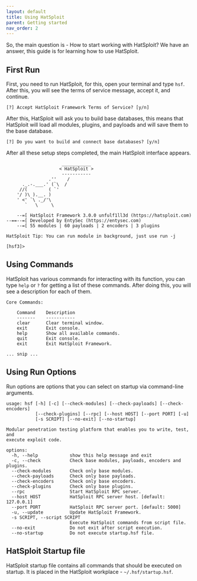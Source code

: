 ```yaml
---
layout: default
title: Using HatSploit
parent: Getting started
nav_order: 2
---
```


So, the main question is - How to start working with HatSploit? We have an answer, this guide is for learning how to use HatSploit.

## First Run

First, you need to run HatSploit, for this, open your terminal and type `hsf`. After this, you will see the terms of service message, accept it, and continue.

```hsf
[?] Accept HatSploit Framework Terms of Service? [y/n]
```

After this, HatSploit will ask you to build base databases, this means that HatSploit will load all modules, plugins, and payloads and will save them to the base database.

```hsf
[?] Do you want to build and connect base databases? [y/n]
```

After all these setup steps completed, the main HatSploit interface appears.

```
                     ___________
                    < HatSploit >
                     -----------
                .''    /
      ._.-.___.' (`\  /
     //(        ( `'
    '/ )\ ).__. )
    ' <' `\ ._/'\
       `   \     \

    --=[ HatSploit Framework 3.0.0 unfulf1ll3d (https://hatsploit.com)
--==--=[ Developed by EntySec (https://entysec.com)
    --=[ 55 modules | 60 payloads | 2 encoders | 3 plugins

HatSploit Tip: You can run module in background, just use run -j

[hsf3]>
```

## Using Commands

HatSploit has various commands for interacting with its function, you can type `help` or `?` for getting a list of these commands. After doing this, you will see a description for each of them.

```
Core Commands:

    Command    Description
    -------    -----------
    clear      Clear terminal window.
    exit       Exit console.
    help       Show all available commands.
    quit       Exit console.
    exit       Exit HatSploit Framework.

... snip ...   
```

## Using Run Options

Run options are options that you can select on startup via command-line arguments.

```
usage: hsf [-h] [-c] [--check-modules] [--check-payloads] [--check-encoders]
           [--check-plugins] [--rpc] [--host HOST] [--port PORT] [-u]
           [-s SCRIPT] [--no-exit] [--no-startup]

Modular penetration testing platform that enables you to write, test, and
execute exploit code.

options:
  -h, --help            show this help message and exit
  -c, --check           Check base modules, payloads, encoders and plugins.
  --check-modules       Check only base modules.
  --check-payloads      Check only base payloads.
  --check-encoders      Check only base encoders.
  --check-plugins       Check only base plugins.
  --rpc                 Start HatSploit RPC server.
  --host HOST           HatSploit RPC server host. [default: 127.0.0.1]
  --port PORT           HatSploit RPC server port. [default: 5000]
  -u, --update          Update HatSploit Framework.
  -s SCRIPT, --script SCRIPT
                        Execute HatSploit commands from script file.
  --no-exit             Do not exit after script execution.
  --no-startup          Do not execute startup.hsf file.
```

## HatSploit Startup file

HatSploit startup file contains all commands that should be executed on startup. It is placed in the HatSploit workplace - `~/.hsf/startup.hsf`.
